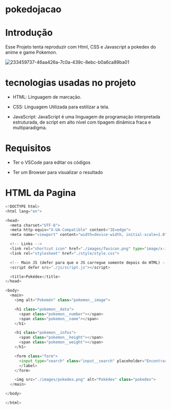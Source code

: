 # pokedojacao
# Introdução

Esse Projeto tenta reproduzir com Html, CSS e Javascript a pokedex do anime e game Pokemon.

![233459737-46aa426a-7c0a-439c-8ebc-b0a6ca89ba01](https://github.com/user-attachments/assets/049ddd1d-4919-4069-8826-a425f79485de)


# tecnologias usadas no projeto
* HTML: Linguagem de marcação.


* CSS: Linguagem Utilizada para estilizar a tela.


* JavaScript: JavaScript é uma linguagem de programação interpretada estruturada, de script em alto nível com tipagem dinâmica fraca e multiparadigma.

# Requisitos

* Ter o VSCode para editar os códigos

* Ter um Browser para visualizar o resultado

# HTML da Pagina 
```py
<!DOCTYPE html>
<html lang="en">

<head>
  <meta charset="UTF-8">
  <meta http-equiv="X-UA-Compatible" content="IE=edge">
  <meta name="viewport" content="width=device-width, initial-scale=1.0">

  <!-- Links -->
  <link rel="shortcut icon" href="./images/favicon.png" type="image/x-icon">
  <link rel="stylesheet" href="./style/style.css">

  <!-- Main JS (defer para que o JS carregue somente depois do HTML) -->
  <script defer src="./js/script.js"></script>

  <title>Pokédex</title>
</head>

<body>
  <main>
    <img alt="Pokemón" class="pokemon__image">

    <h1 class="pokemon__data">
      <span class="pokemon__number"></span>
      <span class="pokemon__name"></span>
    </h1>

    <h1 class="pokemon__infos">
      <span class="pokemon__height"></span>
      <span class="pokemon__weight"></span>
    </h1>

    <form class="form">
      <input type="search" class="input__search" placeholder="Encontrar Pokémon" required>
      </label>
    </form>

    <img src="./images/pokedex.png" alt="Pokédex" class="pokedex">
  </main>

</body>

</html>


```
